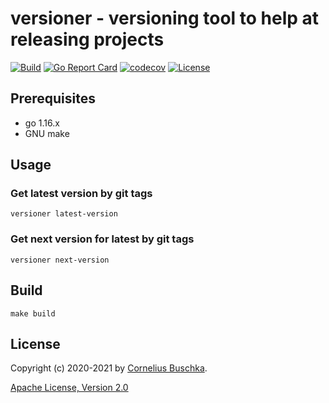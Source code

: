 # versioner -  versioning tool to help at releasing projects

[![Build](https://github.com/cbuschka/versioner/workflows/build/badge.svg)](https://github.com/cbuschka/versioner) [![Go Report Card](https://goreportcard.com/badge/github.com/cbuschka/versioner)](https://goreportcard.com/report/github.com/cbuschka/versioner) [![codecov](https://codecov.io/gh/cbuschka/versioner/branch/main/graph/badge.svg)](https://codecov.io/gh/cbuschka/versioner) [![License](https://img.shields.io/github/license/cbuschka/versioner.svg)](https://github.com/cbuschka/versioner/blob/main/license.txt)

## Prerequisites

* go 1.16.x
* GNU make

## Usage

### Get latest version by git tags
```
versioner latest-version
```

### Get next version for latest by git tags
```
versioner next-version
```

## Build

```
make build
```

## License
Copyright (c) 2020-2021 by [Cornelius Buschka](https://github.com/cbuschka).

[Apache License, Version 2.0](./license.txt)
